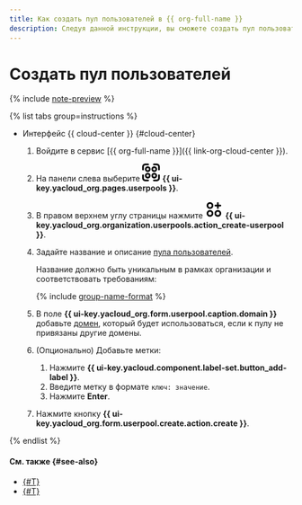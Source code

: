 ```yaml
---
title: Как создать пул пользователей в {{ org-full-name }}
description: Следуя данной инструкции, вы сможете создать пул пользователей в {{ org-name }}.
---
```


# Создать пул пользователей


{% include [note-preview](../../../_includes/note-preview.md) %}

{% list tabs group=instructions %}

- Интерфейс {{ cloud-center }} {#cloud-center}

  1. Войдите в сервис [{{ org-full-name }}]({{ link-org-cloud-center }}).
  1. На панели слева выберите ![userpool](../../../_assets/organization/userpool.svg) **{{ ui-key.yacloud_org.pages.userpools }}**.  
  1. В правом верхнем углу страницы нажмите ![Circles3Plus](../../../_assets/console-icons/circles-3-plus.svg) **{{ ui-key.yacloud_org.organization.userpools.action_create-userpool }}**.
  1. Задайте название и описание [пула пользователей](../../../organization/concepts/user-pools.md).

      Название должно быть уникальным в рамках организации и соответствовать требованиям:

      {% include [group-name-format](../../../_includes/organization/group-name-format.md) %}

  1. В поле **{{ ui-key.yacloud_org.form.userpool.caption.domain }}** добавьте [домен](../../concepts/domains.md), который будет использоваться, если к пулу не привязаны другие домены.
  1. (Опционально) Добавьте метки:
     1. Нажмите **{{ ui-key.yacloud.component.label-set.button_add-label }}**.
     1. Введите метку в формате `ключ: значение`.
     1. Нажмите **Enter**.
  1. Нажмите кнопку **{{ ui-key.yacloud_org.form.userpool.create.action.create }}**.

{% endlist %}

#### См. также {#see-also}

* [{#T}](add-user.md)
* [{#T}](add-domain.md)